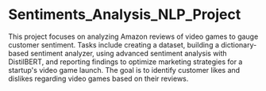 # Sentiments_Analysis_NLP_Project
This project focuses on analyzing Amazon reviews of video games to gauge customer sentiment. Tasks include creating a dataset, building a dictionary-based sentiment analyzer, using advanced sentiment analysis with DistilBERT, and reporting findings to optimize marketing strategies for a startup's video game launch. The goal is to identify customer likes and dislikes regarding video games based on their reviews.
